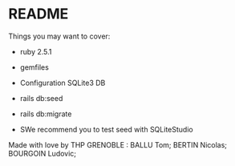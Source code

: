# README



Things you may want to cover:

* ruby 2.5.1

* gemfiles

* Configuration SQLite3 DB

* rails db:seed

* rails db:migrate

* SWe recommend you to test seed with SQLiteStudio

Made with love by THP GRENOBLE :
BALLU Tom;
BERTIN Nicolas;
BOURGOIN Ludovic;
